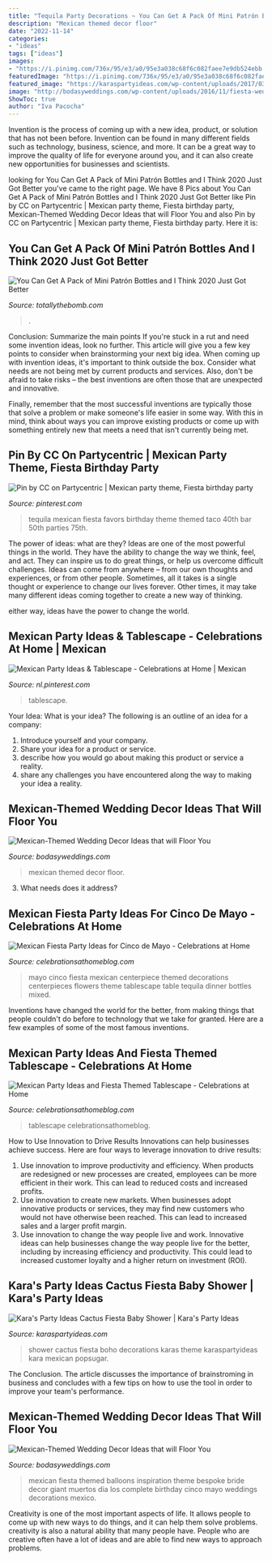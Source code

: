 ```yaml
---
title: "Tequila Party Decorations ~ You Can Get A Pack Of Mini Patrón Bottles And I Think 2020 Just Got Better"
description: "Mexican themed decor floor"
date: "2022-11-14"
categories:
- "ideas"
tags: ["ideas"]
images:
- "https://i.pinimg.com/736x/95/e3/a0/95e3a038c68f6c082faee7e9db524ebb.jpg"
featuredImage: "https://i.pinimg.com/736x/95/e3/a0/95e3a038c68f6c082faee7e9db524ebb.jpg"
featured_image: "https://karaspartyideas.com/wp-content/uploads/2017/03/Cactus-Fiesta-Baby-Shower-via-Karas-Party-Ideas-KarasPartyIdeas.com12.jpeg"
image: "http://bodasyweddings.com/wp-content/uploads/2016/11/fiesta-wedding-inspiration.jpg"
ShowToc: true
author: "Iva Pacocha"
---
```



Invention is the process of coming up with a new idea, product, or solution that has not been before. Invention can be found in many different fields such as technology, business, science, and more. It can be a great way to improve the quality of life for everyone around you, and it can also create new opportunities for businesses and scientists.

	

		
looking for You Can Get A Pack of Mini Patrón Bottles and I Think 2020 Just Got Better you've came to the right page. We have 8 Pics about You Can Get A Pack of Mini Patrón Bottles and I Think 2020 Just Got Better like Pin by CC on Partycentric | Mexican party theme, Fiesta birthday party, Mexican-Themed Wedding Decor Ideas that will Floor You and also Pin by CC on Partycentric | Mexican party theme, Fiesta birthday party. Here it is:
		
    
## You Can Get A Pack Of Mini Patrón Bottles And I Think 2020 Just Got Better

<img loading=lazy src="https://cdn.totallythebomb.com/wp-content/uploads/2020/10/patron-mini-bottles.jpeg" onerror="this.onerror=null;this.src='https://tse4.mm.bing.net/th?id=OIP.FCArd81AuREpTB359EoL3AHaD3&amp;pid=15.1';" alt="You Can Get A Pack of Mini Patrón Bottles and I Think 2020 Just Got Better">

_Source: totallythebomb.com_

>. 

	

Conclusion: Summarize the main points
If you're stuck in a rut and need some invention ideas, look no further. This article will give you a few key points to consider when brainstorming your next big idea.
When coming up with invention ideas, it's important to think outside the box. Consider what needs are not being met by current products and services. Also, don't be afraid to take risks – the best inventions are often those that are unexpected and innovative.

Finally, remember that the most successful inventions are typically those that solve a problem or make someone's life easier in some way. With this in mind, think about ways you can improve existing products or come up with something entirely new that meets a need that isn't currently being met.

    
## Pin By CC On Partycentric | Mexican Party Theme, Fiesta Birthday Party

<img loading=lazy src="https://i.pinimg.com/736x/12/ce/96/12ce96191700ef19852653fb7ed50e38--mexican-party-favors-fiesta-party.jpg" onerror="this.onerror=null;this.src='https://tse3.mm.bing.net/th?id=OIP.0rYQmhX3Wf-s0qrxHm4gXAHaJ3&amp;pid=15.1';" alt="Pin by CC on Partycentric | Mexican party theme, Fiesta birthday party">

_Source: pinterest.com_

>tequila mexican fiesta favors birthday theme themed taco 40th bar 50th parties 75th. 

	

The power of ideas: what are they?
Ideas are one of the most powerful things in the world. They have the ability to change the way we think, feel, and act. They can inspire us to do great things, or help us overcome difficult challenges.
Ideas can come from anywhere – from our own thoughts and experiences, or from other people. Sometimes, all it takes is a single thought or experience to change our lives forever. Other times, it may take many different ideas coming together to create a new way of thinking.

 either way, ideas have the power to change the world.

    
## Mexican Party Ideas &amp; Tablescape - Celebrations At Home | Mexican

<img loading=lazy src="https://i.pinimg.com/736x/95/e3/a0/95e3a038c68f6c082faee7e9db524ebb.jpg" onerror="this.onerror=null;this.src='https://tse2.mm.bing.net/th?id=OIP.RwvptmriYiGglM3Xbu4phQHaKS&amp;pid=15.1';" alt="Mexican Party Ideas &amp; Tablescape - Celebrations at Home | Mexican">

_Source: nl.pinterest.com_

>tablescape. 

	

Your Idea: What is your idea?
The following is an outline of an idea for a company:
1. Introduce yourself and your company.
2. Share your idea for a product or service.
3. describe how you would go about making this product or service a reality.
4. share any challenges you have encountered along the way to making your idea a reality.

    
## Mexican-Themed Wedding Decor Ideas That Will Floor You

<img loading=lazy src="http://bodasyweddings.com/wp-content/uploads/2016/11/Mexican-themed-wedding-food-ideas.jpg" onerror="this.onerror=null;this.src='https://tse3.mm.bing.net/th?id=OIP.zzXi7dDyNV7O7cba4nhDsgHaNm&amp;pid=15.1';" alt="Mexican-Themed Wedding Decor Ideas that will Floor You">

_Source: bodasyweddings.com_

>mexican themed decor floor. 

	

3) What needs does it address?

    
## Mexican Fiesta Party Ideas For Cinco De Mayo - Celebrations At Home

<img loading=lazy src="http://celebrationsathomeblog.com/wp-content/uploads/2015/04/cinco-de-mayo-party-table-centerpiece.jpg" onerror="this.onerror=null;this.src='https://tse4.mm.bing.net/th?id=OIP.RGYello-KVds7BfHI68pawHaKT&amp;pid=15.1';" alt="Mexican Fiesta Party Ideas for Cinco de Mayo - Celebrations at Home">

_Source: celebrationsathomeblog.com_

>mayo cinco fiesta mexican centerpiece themed decorations centerpieces flowers theme tablescape table tequila dinner bottles mixed. 

	

Inventions have changed the world for the better, from making things that people couldn't do before to technology that we take for granted. Here are a few examples of some of the most famous inventions.

    
## Mexican Party Ideas And Fiesta Themed Tablescape - Celebrations At Home

<img loading=lazy src="https://celebrationsathomeblog.com/wp-content/uploads/2015/04/mexican-place-settings.jpg" onerror="this.onerror=null;this.src='https://tse3.mm.bing.net/th?id=OIP.aJo-m0w8FEteQbyneRGEIwHaKO&amp;pid=15.1';" alt="Mexican Party Ideas and Fiesta Themed Tablescape - Celebrations at Home">

_Source: celebrationsathomeblog.com_

>tablescape celebrationsathomeblog. 

	

How to Use Innovation to Drive Results
Innovations can help businesses achieve success. Here are four ways to leverage innovation to drive results:
1. Use innovation to improve productivity and efficiency. When products are redesigned or new processes are created, employees can be more efficient in their work. This can lead to reduced costs and increased profits.
2. Use innovation to create new markets. When businesses adopt innovative products or services, they may find new customers who would not have otherwise been reached. This can lead to increased sales and a larger profit margin.
3. Use innovation to change the way people live and work. Innovative ideas can help businesses change the way people live for the better, including by increasing efficiency and productivity. This could lead to increased customer loyalty and a higher return on investment (ROI).

    
## Kara&#039;s Party Ideas Cactus Fiesta Baby Shower | Kara&#039;s Party Ideas

<img loading=lazy src="https://karaspartyideas.com/wp-content/uploads/2017/03/Cactus-Fiesta-Baby-Shower-via-Karas-Party-Ideas-KarasPartyIdeas.com12.jpeg" onerror="this.onerror=null;this.src='https://tse2.mm.bing.net/th?id=OIP.AWttZXaV6dfMlxcNuzvoMQHaLH&amp;pid=15.1';" alt="Kara&#039;s Party Ideas Cactus Fiesta Baby Shower | Kara&#039;s Party Ideas">

_Source: karaspartyideas.com_

>shower cactus fiesta boho decorations karas theme karaspartyideas kara mexican popsugar. 

	

The Conclusion.
The article discusses the importance of brainstroming in business and concludes with a few tips on how to use the tool in order to improve your team's performance.

    
## Mexican-Themed Wedding Decor Ideas That Will Floor You

<img loading=lazy src="http://bodasyweddings.com/wp-content/uploads/2016/11/fiesta-wedding-inspiration.jpg" onerror="this.onerror=null;this.src='https://tse2.mm.bing.net/th?id=OIP.EEenGSikKmVty7lm7pChfwHaLH&amp;pid=15.1';" alt="Mexican-Themed Wedding Decor Ideas that will Floor You">

_Source: bodasyweddings.com_

>mexican fiesta themed balloons inspiration theme bespoke bride decor giant muertos dia los complete birthday cinco mayo weddings decorations mexico. 

	

Creativity is one of the most important aspects of life. It allows people to come up with new ways to do things, and it can help them solve problems. creativity is also a natural ability that many people have. People who are creative often have a lot of ideas and are able to find new ways to approach problems.

